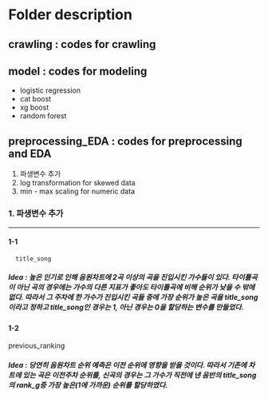 # Folder description

## crawling : codes for crawling

## model : codes for modeling
   * logistic regression
   * cat boost
   * xg boost
   * random forest

## preprocessing_EDA : codes for preprocessing and EDA
  1. 파생변수 추가
  2. log transformation for skewed data
  3. min - max scaling for numeric data


### 1. 파생변수 추가
---------------------
#### 1-1 

```
  title_song
```

##### Idea : 높은 인기로 인해 음원차트에 2곡 이상의 곡을 진입시킨 가수들이 있다. 타이틀곡이 아닌 곡의 경우에는 가수의 다른 지표가 좋아도 타이틀곡에 비해 순위가 낮을 수 밖에 없다. 따라서 그 주차에 한 가수가 진입시킨 곡들 중에 가장 순위가 높은 곡을 title_song이라고 정하고 title_song인 경우는 1, 아닌 경우는 0을 할당하는 변수를 만들었다.


#### 1-2

  previous_ranking

##### Idea : 당연히 음원차트 순위 예측은 이전 순위에 영향을 받을 것이다. 따라서 기존에 차트에 있는 곡은 이전주차 순위를, 신곡의 경우는 그 가수가 직전에 낸 음반의 title_song의 rank_g중 가장 높은(1에 가까운) 순위를 할당하였다.

